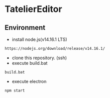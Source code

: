 # TatelierEditor

## Environment
- install node.js(v14.16.1 LTS) 
```
https://nodejs.org/download/release/v14.16.1/
```
- clone this repository. (ssh)
- execute build.bat
```
build.bat
```
- execute electron
```
npm start
```


